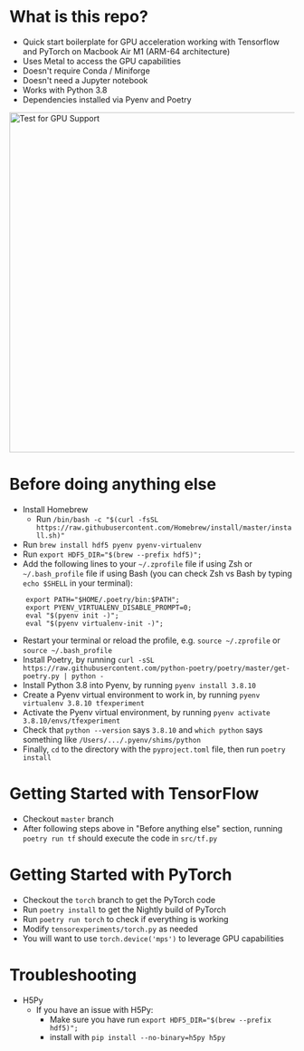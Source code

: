 # What is this repo?

- Quick start boilerplate for GPU acceleration working with Tensorflow and PyTorch on Macbook Air M1 (ARM-64 architecture)
- Uses Metal to access the GPU capabilities
- Doesn't require Conda / Miniforge
- Doesn't need a Jupyter notebook
- Works with Python 3.8
- Dependencies installed via Pyenv and Poetry

<img src="https://user-images.githubusercontent.com/1907805/168153991-1fe4f0bb-9b25-49f8-9c87-c957a4300060.png" alt="Test for GPU Support" width="600" height="auto" />

# Before doing anything else

- Install Homebrew
    - Run `/bin/bash -c "$(curl -fsSL https://raw.githubusercontent.com/Homebrew/install/master/install.sh)"`
- Run `brew install hdf5 pyenv pyenv-virtualenv`
- Run `export HDF5_DIR="$(brew --prefix hdf5)";`
- Add the following lines to your `~/.zprofile` file if using Zsh or `~/.bash_profile` file if using Bash (you can check Zsh vs Bash by typing `echo $SHELL` in your terminal):

```
    export PATH="$HOME/.poetry/bin:$PATH";
    export PYENV_VIRTUALENV_DISABLE_PROMPT=0;
    eval "$(pyenv init -)";
    eval "$(pyenv virtualenv-init -)";
```

- Restart your terminal or reload the profile, e.g. `source ~/.zprofile` or `source ~/.bash_profile`
- Install Poetry, by running `curl -sSL https://raw.githubusercontent.com/python-poetry/poetry/master/get-poetry.py | python -`
- Install Python 3.8 into Pyenv, by running `pyenv install 3.8.10`
- Create a Pyenv virtual environment to work in, by running `pyenv virtualenv 3.8.10 tfexperiment`
- Activate the Pyenv virtual environment, by running `pyenv activate 3.8.10/envs/tfexperiment`
- Check that `python --version` says `3.8.10` and `which python` says something like `/Users/.../.pyenv/shims/python`
- Finally, `cd` to the directory with the `pyproject.toml` file, then run `poetry install`

# Getting Started with TensorFlow

- Checkout `master` branch
- After following steps above in "Before anything else" section, running `poetry run tf` should execute the code in `src/tf.py`

# Getting Started with PyTorch

- Checkout the `torch` branch to get the PyTorch code
- Run `poetry install` to get the Nightly build of PyTorch
- Run `poetry run torch` to check if everything is working
- Modify `tensorexperiments/torch.py` as needed
- You will want to use `torch.device('mps')` to leverage GPU capabilities

# Troubleshooting

- H5Py
    - If you have an issue with H5Py:
        - Make sure you have run `export HDF5_DIR="$(brew --prefix hdf5)";`
        - install with `pip install --no-binary=h5py h5py`